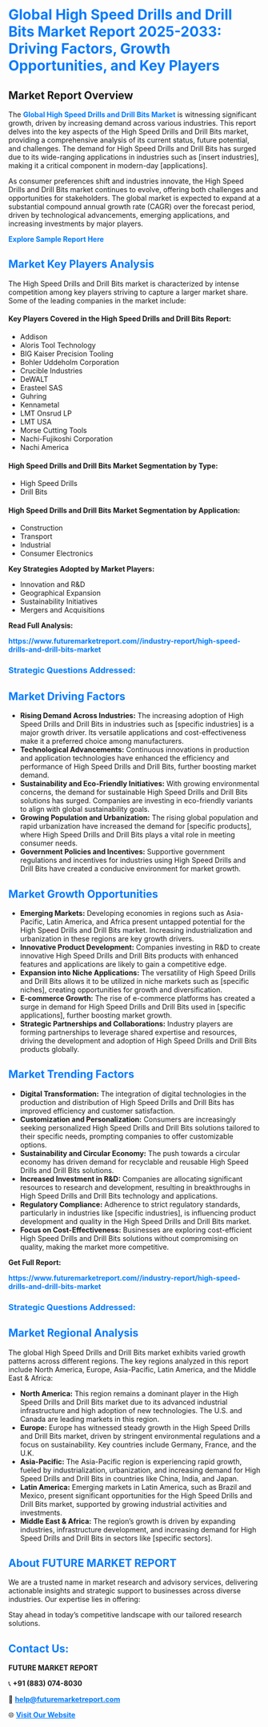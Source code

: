 <h1 style="color: #007BFF;">Global High Speed Drills and Drill Bits Market Report 2025-2033: Driving Factors, Growth Opportunities, and Key Players</h1>

<section id="overview">
<h2>Market Report Overview</h2>
<p>The <a href="https://www.futuremarketreport.com//industry-report/high-speed-drills-and-drill-bits-market" style="color: #007BFF; text-decoration: none;"><strong>Global High Speed Drills and Drill Bits Market</strong></a> is witnessing significant growth, driven by increasing demand across various industries. This report delves into the key aspects of the High Speed Drills and Drill Bits market, providing a comprehensive analysis of its current status, future potential, and challenges. The demand for High Speed Drills and Drill Bits has surged due to its wide-ranging applications in industries such as [insert industries], making it a critical component in modern-day [applications].</p>
<p>As consumer preferences shift and industries innovate, the High Speed Drills and Drill Bits market continues to evolve, offering both challenges and opportunities for stakeholders. The global market is expected to expand at a substantial compound annual growth rate (CAGR) over the forecast period, driven by technological advancements, emerging applications, and increasing investments by major players.</p>
</section>

<section id="overview">
<p><a href="https://www.futuremarketreport.com//request-sample/reportId=53059" style="color: #007BFF; text-decoration: none;"><strong>Explore Sample Report Here</strong></a></p>
</section>

<section id="key-players">
<h2 style="color: #007BFF;">Market Key Players Analysis</h2>
<p>The High Speed Drills and Drill Bits market is characterized by intense competition among key players striving to capture a larger market share. Some of the leading companies in the market include:</p>
<h4>Key Players Covered in the High Speed Drills and Drill Bits Report:</h4>
<ul><li>Addison</li><li>Aloris Tool Technology</li><li>BIG Kaiser Precision Tooling</li><li>Bohler Uddeholm Corporation</li><li>Crucible Industries</li><li>DeWALT</li><li>Erasteel SAS</li><li>Guhring</li><li>Kennametal</li><li>LMT Onsrud LP</li><li>LMT USA</li><li>Morse Cutting Tools</li><li>Nachi-Fujikoshi Corporation</li><li>Nachi America</li></ul>
<h4>High Speed Drills and Drill Bits Market Segmentation by Type:</h4>
<ul><li>High Speed Drills</li><li>Drill Bits</li></ul>

<h4>High Speed Drills and Drill Bits Market Segmentation by Application:</h4>
<ul><li>Construction</li><li>Transport</li><li>Industrial</li><li>Consumer Electronics</li></ul>
<p><strong>Key Strategies Adopted by Market Players:</strong></p>
<ul>
<li>Innovation and R&D</li>
<li>Geographical Expansion</li>
<li>Sustainability Initiatives</li>
<li>Mergers and Acquisitions</li>
</ul>
</section>

<section>
<p><strong>Read Full Analysis: </strong></p><a href="https://www.futuremarketreport.com//industry-report/high-speed-drills-and-drill-bits-market" style="color: #007BFF; text-decoration: none;"><strong>https://www.futuremarketreport.com//industry-report/high-speed-drills-and-drill-bits-market</strong></a>
<h3 style="color: #007BFF;">Strategic Questions Addressed:</h3>
</section>

<section id="driving-factors">
<h2 style="color: #007BFF;">Market Driving Factors</h2>
<ul>
<li><strong>Rising Demand Across Industries:</strong> The increasing adoption of High Speed Drills and Drill Bits in industries such as [specific industries] is a major growth driver. Its versatile applications and cost-effectiveness make it a preferred choice among manufacturers.</li>
<li><strong>Technological Advancements:</strong> Continuous innovations in production and application technologies have enhanced the efficiency and performance of High Speed Drills and Drill Bits, further boosting market demand.</li>
<li><strong>Sustainability and Eco-Friendly Initiatives:</strong> With growing environmental concerns, the demand for sustainable High Speed Drills and Drill Bits solutions has surged. Companies are investing in eco-friendly variants to align with global sustainability goals.</li>
<li><strong>Growing Population and Urbanization:</strong> The rising global population and rapid urbanization have increased the demand for [specific products], where High Speed Drills and Drill Bits plays a vital role in meeting consumer needs.</li>
<li><strong>Government Policies and Incentives:</strong> Supportive government regulations and incentives for industries using High Speed Drills and Drill Bits have created a conducive environment for market growth.</li>
</ul>
</section>

<section id="growth-opportunities">
<h2 style="color: #007BFF;">Market Growth Opportunities</h2>
<ul>
<li><strong>Emerging Markets:</strong> Developing economies in regions such as Asia-Pacific, Latin America, and Africa present untapped potential for the High Speed Drills and Drill Bits market. Increasing industrialization and urbanization in these regions are key growth drivers.</li>
<li><strong>Innovative Product Development:</strong> Companies investing in R&D to create innovative High Speed Drills and Drill Bits products with enhanced features and applications are likely to gain a competitive edge.</li>
<li><strong>Expansion into Niche Applications:</strong> The versatility of High Speed Drills and Drill Bits allows it to be utilized in niche markets such as [specific niches], creating opportunities for growth and diversification.</li>
<li><strong>E-commerce Growth:</strong> The rise of e-commerce platforms has created a surge in demand for High Speed Drills and Drill Bits used in [specific applications], further boosting market growth.</li>
<li><strong>Strategic Partnerships and Collaborations:</strong> Industry players are forming partnerships to leverage shared expertise and resources, driving the development and adoption of High Speed Drills and Drill Bits products globally.</li>
</ul>
</section>

<section id="trending-factors">
<h2 style="color: #007BFF;">Market Trending Factors</h2>
<ul>
<li><strong>Digital Transformation:</strong> The integration of digital technologies in the production and distribution of High Speed Drills and Drill Bits has improved efficiency and customer satisfaction.</li>
<li><strong>Customization and Personalization:</strong> Consumers are increasingly seeking personalized High Speed Drills and Drill Bits solutions tailored to their specific needs, prompting companies to offer customizable options.</li>
<li><strong>Sustainability and Circular Economy:</strong> The push towards a circular economy has driven demand for recyclable and reusable High Speed Drills and Drill Bits solutions.</li>
<li><strong>Increased Investment in R&D:</strong> Companies are allocating significant resources to research and development, resulting in breakthroughs in High Speed Drills and Drill Bits technology and applications.</li>
<li><strong>Regulatory Compliance:</strong> Adherence to strict regulatory standards, particularly in industries like [specific industries], is influencing product development and quality in the High Speed Drills and Drill Bits market.</li>
<li><strong>Focus on Cost-Effectiveness:</strong> Businesses are exploring cost-efficient High Speed Drills and Drill Bits solutions without compromising on quality, making the market more competitive.</li>
</ul>
</section>

<section>
<p><strong>Get Full Report: </strong></p><a href="https://www.futuremarketreport.com//industry-report/high-speed-drills-and-drill-bits-market" style="color: #007BFF; text-decoration: none;"><strong>https://www.futuremarketreport.com//industry-report/high-speed-drills-and-drill-bits-market</strong></a>
<h3 style="color: #007BFF;">Strategic Questions Addressed:</h3>
</section>


<section id="regional-analysis">
<h2 style="color: #007BFF;">Market Regional Analysis</h2>
<p>The global High Speed Drills and Drill Bits market exhibits varied growth patterns across different regions. The key regions analyzed in this report include North America, Europe, Asia-Pacific, Latin America, and the Middle East & Africa:</p>
<ul>
<li><strong>North America:</strong> This region remains a dominant player in the High Speed Drills and Drill Bits market due to its advanced industrial infrastructure and high adoption of new technologies. The U.S. and Canada are leading markets in this region.</li>
<li><strong>Europe:</strong> Europe has witnessed steady growth in the High Speed Drills and Drill Bits market, driven by stringent environmental regulations and a focus on sustainability. Key countries include Germany, France, and the U.K.</li>
<li><strong>Asia-Pacific:</strong> The Asia-Pacific region is experiencing rapid growth, fueled by industrialization, urbanization, and increasing demand for High Speed Drills and Drill Bits in countries like China, India, and Japan.</li>
<li><strong>Latin America:</strong> Emerging markets in Latin America, such as Brazil and Mexico, present significant opportunities for the High Speed Drills and Drill Bits market, supported by growing industrial activities and investments.</li>
<li><strong>Middle East & Africa:</strong> The region’s growth is driven by expanding industries, infrastructure development, and increasing demand for High Speed Drills and Drill Bits in sectors like [specific sectors].</li>
</ul>
</section>

<footer>
<h2 style="color: #007BFF;">About FUTURE MARKET REPORT</h2>
<p>We are a trusted name in market research and advisory services, delivering actionable insights and strategic support to businesses across diverse industries. Our expertise lies in offering:</p>

<p>Stay ahead in today’s competitive landscape with our tailored research solutions.</p>

<h2 style="color: #007BFF;">Contact Us:</h2>
<p><strong>FUTURE MARKET REPORT</strong></p>
<p>📞 <strong>+91 (883) 074-8030</strong></p>
<p>📧 <strong><a href="mailto:help@futuremarketreport.com" style="color: #007BFF;">help@futuremarketreport.com</a></strong></p>
<p>🌐 <strong><a href="https://www.futuremarketreport.com/" style="color: #007BFF;">Visit Our Website</a></strong></p>
</footer>